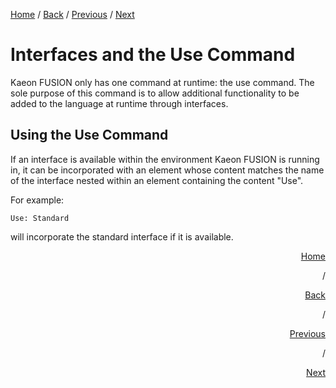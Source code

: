[Home](https://github.com/Gallery-of-Kaeon/Kaeon-FUSION/tree/master/Kaeon%20FUSION/Documentation/README.md) /
[Back](https://github.com/Gallery-of-Kaeon/Kaeon-FUSION/tree/master/Kaeon%20FUSION/Documentation/README.md) /
[Previous](https://github.com/Gallery-of-Kaeon/Kaeon-FUSION/tree/master/Kaeon%20FUSION/Documentation/1%20-%20Foundations/3%20-%20FUSION/README.md) /
[Next](https://github.com/Gallery-of-Kaeon/Kaeon-FUSION/tree/master/Kaeon%20FUSION/Documentation/3%20-%20Standard%20Interface/README.md)

# Interfaces and the Use Command

Kaeon FUSION only has one command at runtime:
the use command.
The sole purpose of this command is to allow additional functionality to be added to the language at runtime through interfaces.

## Using the Use Command

If an interface is available within the environment Kaeon FUSION is running in,
it can be incorporated with an element whose content matches the name of the interface nested within an element containing the content "Use".

For example:

    Use: Standard

will incorporate the standard interface if it is available.

<div align="right">

<a href="https://github.com/Gallery-of-Kaeon/Kaeon-FUSION/tree/master/Kaeon%20FUSION/Documentation/README.md">Home</a><p> / </p>
<a href="https://github.com/Gallery-of-Kaeon/Kaeon-FUSION/tree/master/Kaeon%20FUSION/Documentation/1%20-%20Foundations/2%20-%20ONE%2B/README.md">Back</a><p> / </p>
<a href="https://github.com/Gallery-of-Kaeon/Kaeon-FUSION/tree/master/Kaeon%20FUSION/Documentation/1%20-%20Foundations/3%20-%20FUSION/README.md">Previous</a><p> / </p>
<a href="https://github.com/Gallery-of-Kaeon/Kaeon-FUSION/tree/master/Kaeon%20FUSION/Documentation/3%20-%20Standard%20Interface/README.md">Next</a>

</div>